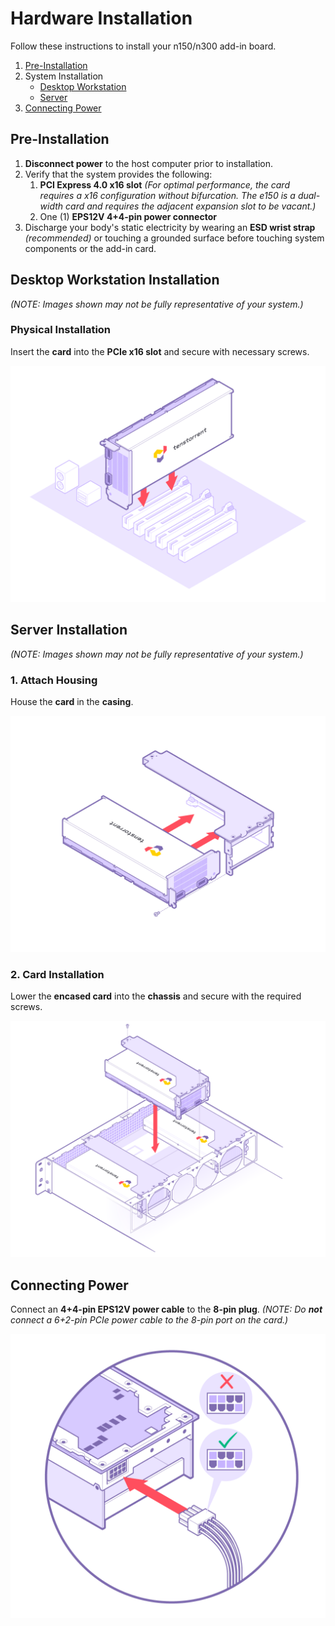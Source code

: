 # Hardware Installation

Follow these instructions to install your n150/n300 add-in board.

1. [Pre-Installation](#pre-installation)
2. System Installation
   - [Desktop Workstation](#desktop-workstation-installation)
   - [Server](#server-installation)
3. [Connecting Power](#connecting-power)

## Pre-Installation

1. **Disconnect power** to the host computer prior to installation.
2. Verify that the system provides the following:
   1. **PCI Express 4.0 x16 slot** *(For optimal performance, the card requires a x16 configuration without bifurcation. The e150 is a dual-width card and requires the adjacent expansion slot to be vacant.)*
   2. One (1) **EPS12V 4+4-pin power connector**
3. Discharge your body's static electricity by wearing an **ESD wrist strap** *(recommended)* or touching a grounded surface before touching system components or the add-in card.

## Desktop Workstation Installation

*(NOTE: Images shown may not be fully representative of your system.)*

### Physical Installation

Insert the **card** into the **PCIe x16 slot** and secure with necessary screws.

![](./images/wh_d_install.png)

## Server Installation

*(NOTE: Images shown may not be fully representative of your system.)*

### 1. Attach Housing

House the **card** in the **casing**.

<img src="./images/wh_ws_install1.png" style="zoom: 50%;" />

### 2. Card Installation

Lower the **encased card** into the **chassis** and secure with the required screws.

<img src="./images/wh_ws_install2.png" style="zoom:50%;" />

## Connecting Power

Connect an **4+4-pin EPS12V power cable** to the **8-pin plug**. *(NOTE: Do **not*** *connect a 6+2-pin PCIe power cable to the 8-pin port on the card.)*

<img src="./images/wh_power.png" style="zoom:50%;" />



